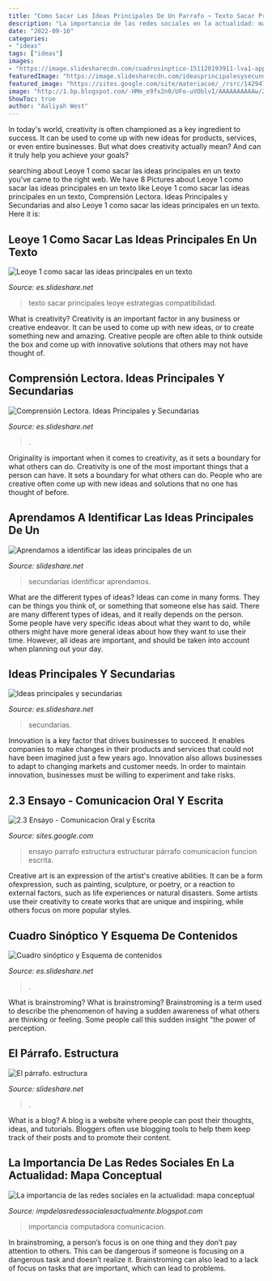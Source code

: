 ```yaml
---
title: "Como Sacar Las Ideas Principales De Un Parrafo ~ Texto Sacar Principales Leoye Estrategias Compatibilidad"
description: "La importancia de las redes sociales en la actualidad: mapa conceptual"
date: "2022-09-10"
categories:
- "ideas"
tags: ["ideas"]
images:
- "https://image.slidesharecdn.com/cuadrosinptico-151120193911-lva1-app6892/95/cuadro-sinptico-y-esquema-de-contenidos-3-638.jpg?cb=1448048407"
featuredImage: "https://image.slidesharecdn.com/ideasprincipalesysecundarias-160719211745/95/ideas-principales-y-secundarias-4-638.jpg?cb=1468963150"
featured_image: "https://sites.google.com/site/materiacoe/_/rsrc/1429476067867/unidad-2-textos-academicos/2-3-ensayo/estructura.png?height=202&amp;width=400"
image: "http://1.bp.blogspot.com/-HMm_e9fx2n0/UFo-uVOblvI/AAAAAAAAAAw/2dkYDPFfZUc/s640/mapa+conceptual.png"
ShowToc: true
author: "Aaliyah West"
---
```



In today's world, creativity is often championed as a key ingredient to success. It can be used to come up with new ideas for products, services, or even entire businesses. But what does creativity actually mean? And can it truly help you achieve your goals?

	

		
searching about Leoye 1 como sacar las ideas principales en un texto you've came to the right web. We have 8 Pictures about Leoye 1 como sacar las ideas principales en un texto like Leoye 1 como sacar las ideas principales en un texto, Comprensión Lectora. Ideas Principales y Secundarias and also Leoye 1 como sacar las ideas principales en un texto. Here it is:
		
    
## Leoye 1 Como Sacar Las Ideas Principales En Un Texto

<img loading=lazy src="https://image.slidesharecdn.com/leoye1-141012141708-conversion-gate01/95/leoye-1-como-sacar-las-ideas-principales-en-un-texto-5-638.jpg?cb=1413123514" onerror="this.onerror=null;this.src='https://tse3.mm.bing.net/th?id=OIP.4kAlKwmSBJswbwF5-nBkmwHaFj&amp;pid=15.1';" alt="Leoye 1 como sacar las ideas principales en un texto">

_Source: es.slideshare.net_

>texto sacar principales leoye estrategias compatibilidad. 

	

What is creativity?
Creativity is an important factor in any business or creative endeavor. It can be used to come up with new ideas, or to create something new and amazing. Creative people are often able to think outside the box and come up with innovative solutions that others may not have thought of.

    
## Comprensión Lectora. Ideas Principales Y Secundarias

<img loading=lazy src="https://image.slidesharecdn.com/comprensinlectoraideasprincipalesysecundarias-140118075200-phpapp02-140203193819-phpapp01/95/comprensin-lectora-ideas-principales-y-secundarias-10-638.jpg?cb=1391456350" onerror="this.onerror=null;this.src='https://tse1.mm.bing.net/th?id=OIP.LECI2KSfYDwsAiCLMcx2GgHaFj&amp;pid=15.1';" alt="Comprensión Lectora. Ideas Principales y Secundarias">

_Source: es.slideshare.net_

>. 

	

Originality is important when it comes to creativity, as it sets a boundary for what others can do.
Creativity is one of the most important things that a person can have. It sets a boundary for what others can do. People who are creative often come up with new ideas and solutions that no one has thought of before.

    
## Aprendamos A Identificar Las Ideas Principales De Un

<img loading=lazy src="https://image.slidesharecdn.com/aprendamosaidentificarlasideasprincipalesdeun-101210212008-phpapp01/95/aprendamos-a-identificar-las-ideas-principales-de-un-6-728.jpg?cb=1292016077" onerror="this.onerror=null;this.src='https://tse2.mm.bing.net/th?id=OIP.lPrvdv2XLOrtesdm9U9HfwHaFj&amp;pid=15.1';" alt="Aprendamos a identificar las ideas principales de un">

_Source: slideshare.net_

>secundarias identificar aprendamos. 

	

What are the different types of ideas?
Ideas can come in many forms. They can be things you think of, or something that someone else has said. There are many different types of ideas, and it really depends on the person. Some people have very specific ideas about what they want to do, while others might have more general ideas about how they want to use their time. However, all ideas are important, and should be taken into account when planning out your day.

    
## Ideas Principales Y Secundarias

<img loading=lazy src="https://image.slidesharecdn.com/ideasprincipalesysecundarias-160719211745/95/ideas-principales-y-secundarias-4-638.jpg?cb=1468963150" onerror="this.onerror=null;this.src='https://tse1.mm.bing.net/th?id=OIP.WH_wUk_4JikyjM2B2ROw6wHaFj&amp;pid=15.1';" alt="Ideas principales y secundarias">

_Source: es.slideshare.net_

>secundarias. 

	

Innovation is a key factor that drives businesses to succeed. It enables companies to make changes in their products and services that could not have been imagined just a few years ago. Innovation also allows businesses to adapt to changing markets and customer needs. In order to maintain innovation, businesses must be willing to experiment and take risks.

    
## 2.3 Ensayo - Comunicacion Oral Y Escrita

<img loading=lazy src="https://sites.google.com/site/materiacoe/_/rsrc/1429476067867/unidad-2-textos-academicos/2-3-ensayo/estructura.png?height=202&amp;width=400" onerror="this.onerror=null;this.src='https://tse4.mm.bing.net/th?id=OIP.S1dFqLYo7ljYFB-_xNh2KAAAAA&amp;pid=15.1';" alt="2.3 Ensayo - Comunicacion Oral y Escrita">

_Source: sites.google.com_

>ensayo parrafo estructura estructurar párrafo comunicacion funcion escrita. 

	

Creative art is an expression of the artist's creative abilities. It can be a form ofexpression, such as painting, sculpture, or poetry, or a reaction to external factors, such as life experiences or natural disasters. Some artists use their creativity to create works that are unique and inspiring, while others focus on more popular styles.

    
## Cuadro Sinóptico Y Esquema De Contenidos

<img loading=lazy src="https://image.slidesharecdn.com/cuadrosinptico-151120193911-lva1-app6892/95/cuadro-sinptico-y-esquema-de-contenidos-3-638.jpg?cb=1448048407" onerror="this.onerror=null;this.src='https://tse2.mm.bing.net/th?id=OIP.p1x0H3bQp6izSQrGz__qigHaFj&amp;pid=15.1';" alt="Cuadro sinóptico y Esquema de contenidos">

_Source: es.slideshare.net_

>. 

	

What is brainstroming?
What is brainstroming? Brainstroming is a term used to describe the phenomenon of having a sudden awareness of what others are thinking or feeling. Some people call this sudden insight "the power of perception.

    
## El Párrafo. Estructura

<img loading=lazy src="https://image.slidesharecdn.com/elprrafo-estructura-110410172621-phpapp02/95/el-prrafo-estructura-5-728.jpg?cb=1302456470" onerror="this.onerror=null;this.src='https://tse4.mm.bing.net/th?id=OIP.o1PpqqVXWJR4ARz7d2my2gHaFj&amp;pid=15.1';" alt="El párrafo. estructura">

_Source: slideshare.net_

>. 

	

What is a blog?
A blog is a website where people can post their thoughts, ideas, and tutorials. Bloggers often use blogging tools to help them keep track of their posts and to promote their content.

    
## La Importancia De Las Redes Sociales En La Actualidad: Mapa Conceptual

<img loading=lazy src="http://1.bp.blogspot.com/-HMm_e9fx2n0/UFo-uVOblvI/AAAAAAAAAAw/2dkYDPFfZUc/s640/mapa+conceptual.png" onerror="this.onerror=null;this.src='https://tse3.mm.bing.net/th?id=OIP.DPJFyJcPQ7a_Bn_ix3L6VgHaD-&amp;pid=15.1';" alt="La importancia de las redes sociales en la actualidad: mapa conceptual">

_Source: impdelasredessocialesactualmente.blogspot.com_

>importancia computadora comunicacion. 

	

In brainstroming, a person’s focus is on one thing and they don’t pay attention to others. This can be dangerous if someone is focusing on a dangerous task and doesn’t realize it. Brainstroming can also lead to a lack of focus on tasks that are important, which can lead to problems.

